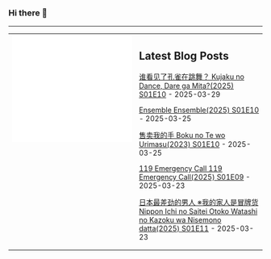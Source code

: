 ### Hi there 👋

<!--
**etng/etng** is a ✨ _special_ ✨ repository because its `README.md` (this file) appears on your GitHub profile.

Here are some ideas to get you started:

- 🔭 I’m currently working on ...
- 🌱 I’m currently learning ...
- 👯 I’m looking to collaborate on ...
- 🤔 I’m looking for help with ...
- 💬 Ask me about ...
- 📫 How to reach me: ...
- 😄 Pronouns: ...
- ⚡ Fun fact: ...
-->


---

<table>
<tr>
<td valign="top" width="50%">
<img src="metrics.svg" alt="Metric" />
</td>
<td valign="top" width="50%">

## Latest Blog Posts
<!-- blog start -->
[谁看见了孔雀在跳舞？ Kujaku no Dance, Dare ga Mita?(2025) S01E10](http://www.fanxinzhui.com/rr/2611#S01E10) - 2025-03-29

[Ensemble Ensemble(2025) S01E10](http://www.fanxinzhui.com/rr/2609#S01E10) - 2025-03-25

[售卖我的手 Boku no Te wo Urimasu(2023) S01E10](http://www.fanxinzhui.com/rr/2614#S01E10) - 2025-03-25

[119 Emergency Call 119 Emergency Call(2025) S01E09](http://www.fanxinzhui.com/rr/2603#S01E09) - 2025-03-23

[日本最差劲的男人 ※我的家人是冒牌货 Nippon Ichi no Saitei Otoko Watashi no Kazoku wa Nisemono datta(2025) S01E11](http://www.fanxinzhui.com/rr/2601#S01E11) - 2025-03-23
<!-- blog end -->

</td></tr></table>

